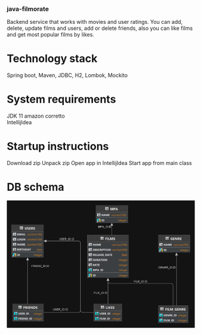 ### java-filmorate
Backend service that works with movies and user ratings. You can add, delete, update films and users,
add or delete friends, also you can like films and get most popular films by likes.

# Technology stack
Spring boot, Maven, JDBC, H2, Lombok, Mockito

# System requirements
JDK 11 amazon corretto  
IntellijIdea

# Startup instructions
Download zip
Unpack zip
Open app in IntellijIdea
Start app from main class

# DB schema
![Schema DB](src/main/resources/schema.png)

